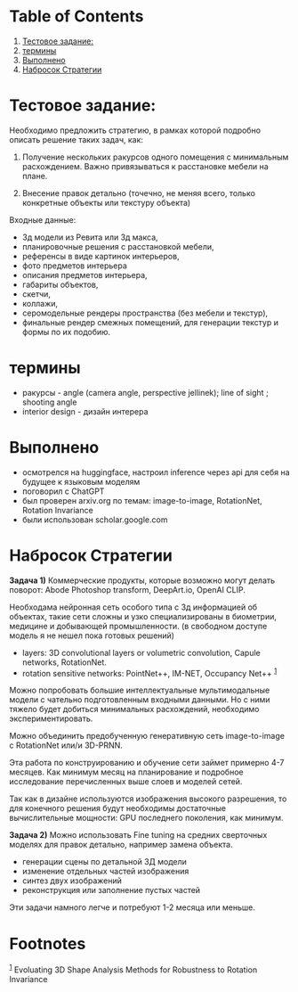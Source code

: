 
# Table of Contents

1.  [Тестовое задание:](#org0a02c9c)
2.  [термины](#orgc4f7bf9)
3.  [Выполнено](#org013fee2)
4.  [Набросок Стратегии](#org8a4495a)


<a id="org0a02c9c"></a>

# Тестовое задание:

Необходимо предложить стратегию, в рамках которой подробно описать решение таких задач, как:

1.  Получение нескольких ракурсов одного помещения с минимальным
    расхождением. Важно привязываться к расстановке мебели на плане.

2.  Внесение правок детально (точечно, не меняя всего, только
    конкретные объекты или текстуру объекта)

Входные данные:

-   3д модели из Ревита или 3д макса,
-   планировочные решения с расстановкой мебели,
-   референсы в виде картинок интерьеров,
-   фото предметов интерьера
-   описания предметов интерьера,
-   габариты объектов,
-   скетчи,
-   коллажи,
-   серомодельные рендеры пространства (без мебели и текстур),
-   финальные рендер смежных помещений, для генерации  текстур и формы по их подобию.


<a id="orgc4f7bf9"></a>

# термины

-   ракурсы - angle (camera angle, perspective jellinek);  line of sight ; shooting angle
-   interior design - дизайн интерера


<a id="org013fee2"></a>

# Выполнено

-   осмотрелся на huggingface, настроил inference через api для себя на будущее к языковым моделям
-   поговорил с ChatGPT
-   был проверен arxiv.org по темам: image-to-image, RotationNet, Rotation Invariance
-   были использован scholar.google.com


<a id="org8a4495a"></a>

# Набросок Стратегии

**Задача 1)** Коммерческие продукты, которые возможно могут делать поворот: Abode Photoshop transform, DeepArt.io, OpenAI CLIP.

Необходама нейронная сеть особого типа с 3д информацией об объектах, такие сети сложны и узко
 специализированы в биометрии, медицине и добывающей промышленности. (в свободном доступе
 модель я не нешел пока готовых решений)

-   layers: 3D convolutional layers or volumetric convolution, Capule networks, RotationNet.
-   rotation sensitive networks: PointNet++, IM-NET, Occupancy Net++ <sup><a id="fnr.1" class="footref" href="#fn.1" role="doc-backlink">1</a></sup>

Можно попробовать большие интеллектуальные мультимодальные модели с чательно подготовленным входными
 данными. Но с ними тяжело будет добиться минимальных расхождений, необходимо экспериментировать.

Можно объединить предобученную генеративную сеть image-to-image с RotationNet или/и 3D-PRNN.

Эта работа по конструированию и обучение сети займет примерно 4-7 месяцев. Как минимум месяц на
 планирование и подробное исследование перечисленных выше слоев и моделей сетей.

Так как в дизайне используются изображения высокого разрешения, то для конечного решения будут
 необходимы достаточные вычислительные мощности: GPU последнего поколения, как минимум.

**Задача 2)** Можно использовать Fine tuning на средних сверточных моделях для правок детально, например
 замена объекта.

-   генерации сцены по детальной 3Д модели
-   изменение отдельных частей изображения
-   синтез двух изображений
-   реконструкция или заполнение пустых частей

Эти задачи намного легче и потребуют 1-2 месяца или меньше.


# Footnotes

<sup><a id="fn.1" href="#fnr.1">1</a></sup> Evoluating 3D Shape Analysis Methods for Robustness to Rotation Invariance
